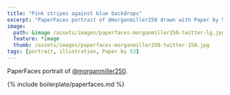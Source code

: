 ```yaml
---
title: "Pink stripes against blue backdrops"
excerpt: "PaperFaces portrait of @morganmiller250 drawn with Paper by 53 on an iPad."
image: 
  path: &image /assets/images/paperfaces-morganmiller250-twitter-lg.jpg 
  feature: *image
  thumb: /assets/images/paperfaces-morganmiller250-twitter-150.jpg
tags: [portrait, illustration, Paper by 53]
---
```


PaperFaces portrait of [@morganmiller250](http://twitter.com/morganmiller250).

{% include boilerplate/paperfaces.md %}